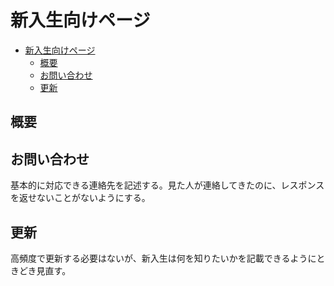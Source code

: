 # 新入生向けページ

<!-- TOC -->

-   [新入生向けページ](#新入生向けページ)
    -   [概要](#概要)
    -   [お問い合わせ](#お問い合わせ)
    -   [更新](#更新)

<!-- /TOC -->

## 概要

## お問い合わせ

基本的に対応できる連絡先を記述する。見た人が連絡してきたのに、レスポンスを返せないことがないようにする。

## 更新

高頻度で更新する必要はないが、新入生は何を知りたいかを記載できるようにときどき見直す。
